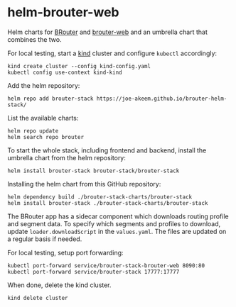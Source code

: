 # helm-brouter-web
Helm charts for [BRouter](https://github.com/abrensch/brouter) and [brouter-web](https://github.com/nrenner/brouter-web)
and an umbrella chart that combines the two.

For local testing, start a [kind](https://kind.sigs.k8s.io/docs/user/quick-start/) cluster and configure `kubectl` accordingly:
```shell
kind create cluster --config kind-config.yaml
kubectl config use-context kind-kind
```

Add the helm repository:
```shell
helm repo add brouter-stack https://joe-akeem.github.io/brouter-helm-stack/
```

List the available charts:
```shell
helm repo update
helm search repo brouter
```

To start the whole stack, including frontend and backend, install the umbrella chart from the helm repository:
```shell
helm install brouter-stack brouter-stack/brouter-stack
```

Installing the helm chart from this GitHub repository:
```shell
helm dependency build ./brouter-stack-charts/brouter-stack
helm install brouter-stack ./brouter-stack-charts/brouter-stack
```

The BRouter app has a sidecar component which downloads routing profile and segment data. To specify which segments
and profiles to download, update `loader.downloadScript` in the `values.yaml`. The files are updated on a regular basis
if needed.

For local testing, setup port forwarding:
```shell
kubectl port-forward service/brouter-stack-brouter-web 8090:80
kubectl port-forward service/brouter-stack 17777:17777
```

When done, delete the kind cluster.
```shell
kind delete cluster
```
